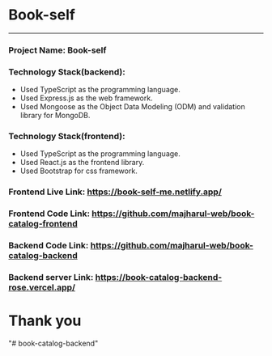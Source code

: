 # Book-self

<hr>

### Project Name: Book-self

### Technology Stack(backend):

- Used TypeScript as the programming language.
- Used Express.js as the web framework.
- Used Mongoose as the Object Data Modeling (ODM) and validation library for MongoDB.

### Technology Stack(frontend):

- Used TypeScript as the programming language.
- Used React.js as the frontend library.
- Used Bootstrap for css framework.

### Frontend Live Link: https://book-self-me.netlify.app/

### Frontend Code Link: https://github.com/majharul-web/book-catalog-frontend

### Backend Code Link: https://github.com/majharul-web/book-catalog-backend

### Backend server Link: https://book-catalog-backend-rose.vercel.app/

# Thank you
"# book-catalog-backend" 
